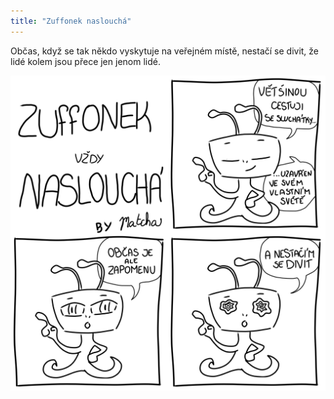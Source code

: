 ```yaml
---
title: "Zuffonek naslouchá"
---
```

<!--begin_excerpt-->
Občas, když se tak někdo vyskytuje na veřejném místě, nestačí se divit, že lidé kolem jsou přece jen jenom lidé. 
<!--end_excerpt-->

![z_nasloucha](/assets/img/zuffonek/z_30.png)

